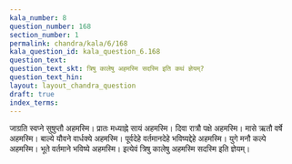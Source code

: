 ```yaml
---
kala_number: 8
question_number: 168
section_number: 1
permalink: chandra/kala/6/168
kala_question_id: kala_question_6.168
question_text: 
question_text_skt: त्रिषु कालेषु अहमस्मि सदस्मि इति कथं ज्ञेयम्?
question_text_hin: 
layout: layout_chandra_question
draft: true
index_terms:
---
```


<!-- skt-start -->
जाग्रति स्वप्ने सुषुप्तौ अहमस्मि। प्रातः मध्याह्ने सायं अहमस्मि। दिवा रात्रौ पक्षे अहमस्मि। मासे ऋतौ वर्षे अहमस्मि। बाल्ये यौवने वार्धक्ये अहमस्मि। पूर्वदेहे वर्तमानदेहे भविष्यद्देहे अहमस्मि। युगे मनौ कल्पे अहमस्मि। भूते वर्तमाने भविष्ये अहमस्मि। इत्येवं त्रिषु कालेषु अहमस्मि सदस्मि इति ज्ञेयम्।
<!-- skt-end -->

<!-- eng-start -->
<!-- eng-end -->


